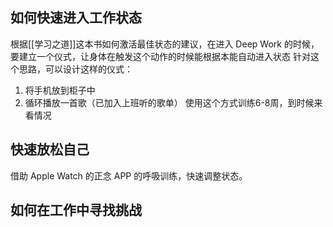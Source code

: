 ## 如何快速进入工作状态
根据[[学习之道]]这本书如何激活最佳状态的建议，在进入 Deep Work 的时候，要建立一个仪式，让身体在触发这个动作的时候能根据本能自动进入状态
针对这个思路，可以设计这样的仪式：
1. 将手机放到柜子中
2. 循环播放一首歌（已加入上班听的歌单）
使用这个方式训练6-8周，到时候来看情况

## 快速放松自己
借助 Apple Watch 的正念 APP 的呼吸训练，快速调整状态。


## 如何在工作中寻找挑战
